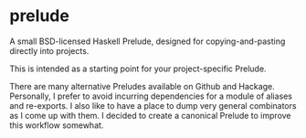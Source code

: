 # prelude

A small BSD-licensed Haskell Prelude, designed for copying-and-pasting
directly into projects.

This is intended as a starting point for your project-specific
Prelude.

There are many alternative Preludes available on Github and
Hackage. Personally, I prefer to avoid incurring dependencies for a
module of aliases and re-exports. I also like to have a place to dump
very general combinators as I come up with them. I decided to create a
canonical Prelude to improve this workflow somewhat.